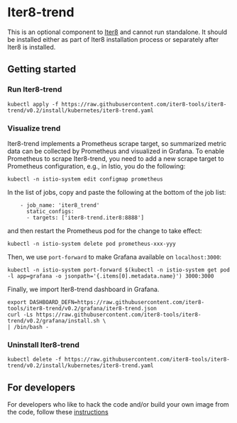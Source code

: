 # Iter8-trend 
This is an optional component to [Iter8](http://github.com/iter8-tools) and
cannot run standalone. It should be installed either as part of Iter8
installation process or separately after Iter8 is installed.

## Getting started

### Run Iter8-trend
```
kubectl apply -f https://raw.githubusercontent.com/iter8-tools/iter8-trend/v0.2/install/kubernetes/iter8-trend.yaml
```

### Visualize trend
Iter8-trend implements a Prometheus scrape target, so summarized metric data can
be collected by Prometheus and visualized in Grafana. To enable Prometheus to
scrape Iter8-trend, you need to add a new scrape target to Prometheus
configuration, e.g., in Istio, you do the following:
  
```
kubectl -n istio-system edit configmap prometheus
```

In the list of jobs, copy and paste the following at the bottom of the job list:

```
    - job_name: 'iter8_trend'
      static_configs:
      - targets: ['iter8-trend.iter8:8888']
```

and then restart the Prometheus pod for the change to take effect:

```
kubectl -n istio-system delete pod prometheus-xxx-yyy
```

Then, we use `port-forward` to make Grafana available on `localhost:3000`:
```
kubectl -n istio-system port-forward $(kubectl -n istio-system get pod -l app=grafana -o jsonpath='{.items[0].metadata.name}') 3000:3000
```

Finally, we import Iter8-trend dashboard in Grafana.
```
export DASHBOARD_DEFN=https://raw.githubusercontent.com/iter8-tools/iter8-trend/v0.2/grafana/iter8-trend.json
curl -Ls https://raw.githubusercontent.com/iter8-tools/iter8-trend/v0.2/grafana/install.sh \
| /bin/bash -
```

### Uninstall Iter8-trend
```
kubectl delete -f https://raw.githubusercontent.com/iter8-tools/iter8-trend/v0.2/install/kubernetes/iter8-trend.yaml
```

## For developers

For developers who like to hack the code and/or build your own image from the code, follow these [instructions](docs/devs.md)
